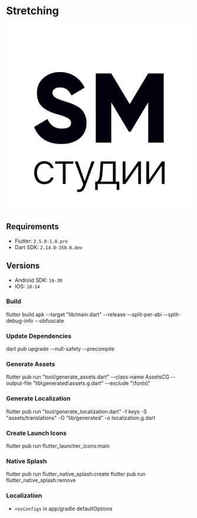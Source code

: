 # Stretching

![Icon](./icon.png?raw=true 'Icon')

## Requirements

- Flutter: `2.5.0-1.0.pre`
- Dart SDK: `2.14.0-350.0.dev`

## Versions

- Android SDK: `16-30`
- IOS: `10-14`

### Build

flutter build apk --target "lib/main.dart" --release --split-per-abi --split-debug-info --obfuscate

### Update Dependencies

dart pub upgrade --null-safety --precompile

### Generate Assets

flutter pub run "tool/generate_assets.dart" --class-name AssetsCG --output-file "lib\\generated\\assets.g.dart" --exclude "\\fonts\\"

### Generate Localization

flutter pub run "tool/generate_localization.dart" -f keys -S "assets/translations" -O "lib/generated" -o localization.g.dart

### Create Launch Icons

flutter pub run flutter_launcher_icons:main

### Native Splash

flutter pub run flutter_native_splash:create
flutter pub run flutter_native_splash:remove

### Localization

- `resConfigs` in app/gradle defaultOptions
